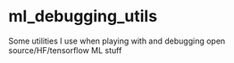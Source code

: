 # ml_debugging_utils
Some utilities I use when playing with and debugging open source/HF/tensorflow ML stuff
